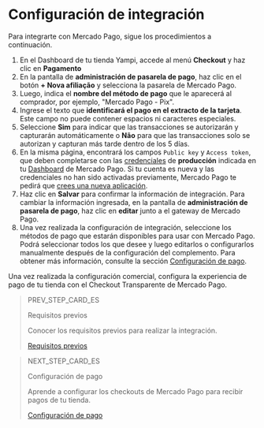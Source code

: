 # Configuración de integración
 
Para integrarte con Mercado Pago, sigue los procedimientos a continuación.
 
1. En el Dashboard de tu tienda Yampi, accede al menú **Checkout**  y haz clic en **Pagamento**
2. En la pantalla de **administración de pasarela de pago**, haz clic en el botón **+ Nova afiliação** y selecciona la pasarela de Mercado Pago.
3. Luego, indica el **nombre del método de pago** que le aparecerá al comprador, por ejemplo, "Mercado Pago - Pix".
4. Ingrese el texto que **identificará el pago en el extracto de la tarjeta**. Este campo no puede contener espacios ni caracteres especiales.
5. Seleccione **Sim** para indicar que las transacciones se autorizarán y capturarán automáticamente o **Não** para que las transacciones solo se autorizan y capturan más tarde dentro de los 5 días.
6. En la misma página, encontrará los campos `Public key` y `Access token`, que deben completarse con las [credenciales](/developers/es/guides/additional-content/credentials/credentials) de **producción** indicada en tu [Dashboard](/developers/es/guides/additional-content/dashboard/introduction) de Mercado Pago. Si tu cuenta es nueva y las credenciales no han sido activadas previamente, Mercado Pago te pedirá que [crees una nueva aplicación](/developers/es/guides/additional-content/dashboard/applications).
7. Haz clic en **Salvar** para confirmar la información de integración. Para cambiar la información ingresada, en la pantalla de **administración de pasarela de pago**, haz clic en **editar** junto a el gateway de Mercado Pago.
8. Una vez realizada la configuración de integración, seleccione los métodos de pago que estarán disponibles para usar con Mercado Pago. Podrá seleccionar todos los que desee y luego editarlos o configurarlos manualmente después de la configuración del complemento. Para obtener más información, consulte la sección [Configuración de pago](/developers/es/docs/yampi/payment-configuration-cho-api).

Una vez realizada la configuración comercial, configura la experiencia de pago de tu tienda con el Checkout Transparente de Mercado Pago.

> PREV_STEP_CARD_ES
>
> Requisitos previos
>
> Conocer los requisitos previos para realizar la integración.
>
> [Requisitos previos](/developers/es/docs/yampi/prerequisites)

> NEXT_STEP_CARD_ES
>
> Configuración de pago
>
> Aprende a configurar los checkouts de Mercado Pago para recibir pagos de tu tienda.
>
> [Configuración de pago](/developers/es/docs/yampi/payment-configuration-cho-api)